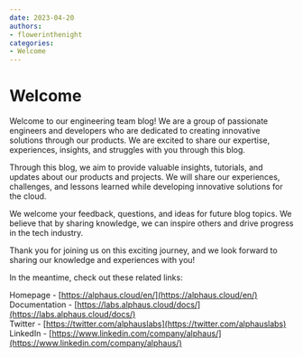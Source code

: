```yaml
---
date: 2023-04-20
authors:
- flowerinthenight
categories:
- Welcome
---
```


# Welcome

Welcome to our engineering team blog! We are a group of passionate engineers and developers who are dedicated to creating innovative solutions through our products. We are excited to share our expertise, experiences, insights, and struggles with you through this blog.

<!-- more -->

Through this blog, we aim to provide valuable insights, tutorials, and updates about our products and projects. We will share our experiences, challenges, and lessons learned while developing innovative solutions for the cloud.

We welcome your feedback, questions, and ideas for future blog topics. We believe that by sharing knowledge, we can inspire others and drive progress in the tech industry.

Thank you for joining us on this exciting journey, and we look forward to sharing our knowledge and experiences with you!

In the meantime, check out these related links:

Homepage - [https://alphaus.cloud/en/](https://alphaus.cloud/en/)  
Documentation - [https://labs.alphaus.cloud/docs/](https://labs.alphaus.cloud/docs/)  
Twitter - [https://twitter.com/alphauslabs](https://twitter.com/alphauslabs)  
LinkedIn - [https://www.linkedin.com/company/alphaus/](https://www.linkedin.com/company/alphaus/)
